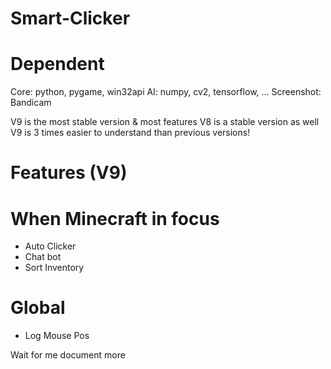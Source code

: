 # Smart-Clicker

# Dependent

Core: python, pygame, win32api 
AI: numpy, cv2, tensorflow, ...
Screenshot: Bandicam

V9 is the most stable version & most features
V8 is a stable version as well
V9 is 3 times easier to understand than previous versions!

# Features (V9)
# When Minecraft in focus
- Auto Clicker
- Chat bot
- Sort Inventory

# Global
- Log Mouse Pos
 
Wait for me document more
